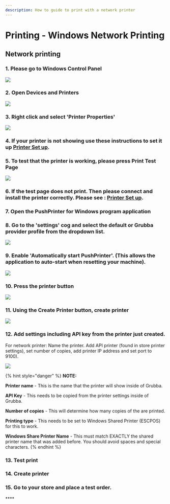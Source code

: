 ```yaml
---
description: How to guide to print with a network printer
---
```


# Printing - Windows Network Printing

## **Network printing**

### **1. Please go to Windows Control Panel**

![](../.gitbook/assets/untitled%20%281%29.png)

### **2. Open Devices and Printers**

![](../.gitbook/assets/untitled-1.png)

### 3. Right click and select 'Printer Properties'

![](../.gitbook/assets/untitled-2%20%285%29.png)

### 4. If your printer is not showing use these instructions to set it up [Printer Set up](https://www.notion.so/cloudwaitresswiki/Printing-Add-a-printer-18689e4654fe4978b20aeb82b581d81e).

### 5. To test that the printer is working, please press Print Test Page

![](../.gitbook/assets/untitled-3%20%281%29.png)

### 6. If the test page does not print. Then please connect and install the printer correctly. Please see : [Printer Set up](https://www.notion.so/cloudwaitresswiki/Printing-Add-a-printer-18689e4654fe4978b20aeb82b581d81e).

### 7. Open the PushPrinter for Windows program application

### 8. Go to the 'settings' cog and select the default or Grubba provider profile from the dropdown list.

![](../.gitbook/assets/untitled-4%20%282%29.png)

### 9. Enable 'Automatically start PushPrinter'. \(This allows the application to auto-start when resetting your machine\).

![](../.gitbook/assets/automatically-start-pushprinter.png)

### 10. Press the printer button

![](../.gitbook/assets/untitled-6.png)

### **11.** Using the Create Printer button, create printer

![](../.gitbook/assets/untitled-7%20%284%29.png)

### 12. Add settings including API key from the printer just created.

For network printer: Name the printer. Add API printer \(found in store printer settings\), set number of copies, add printer IP address and set port to 9100\).

![](../.gitbook/assets/untitled-8%20%283%29.png)

{% hint style="danger" %}
**NOTE:**

**Printer name** - This is the name that the printer will show inside of Grubba.

**API Key** - This needs to be copied from the printer settings inside of Grubba.

**Number of copies** - This will determine how many copies of the are printed.

**Printing type** - This needs to be set to Windows Shared Printer \(ESCPOS\) for this to work.

**Windows Share Printer Name** - This must match EXACTLY the shared printer name that was added before. You should avoid spaces and special characters.
{% endhint %}

### 13. Test print

### 14. Create printer

### 15. Go to your store and place a test order.

\*\*\*\*

